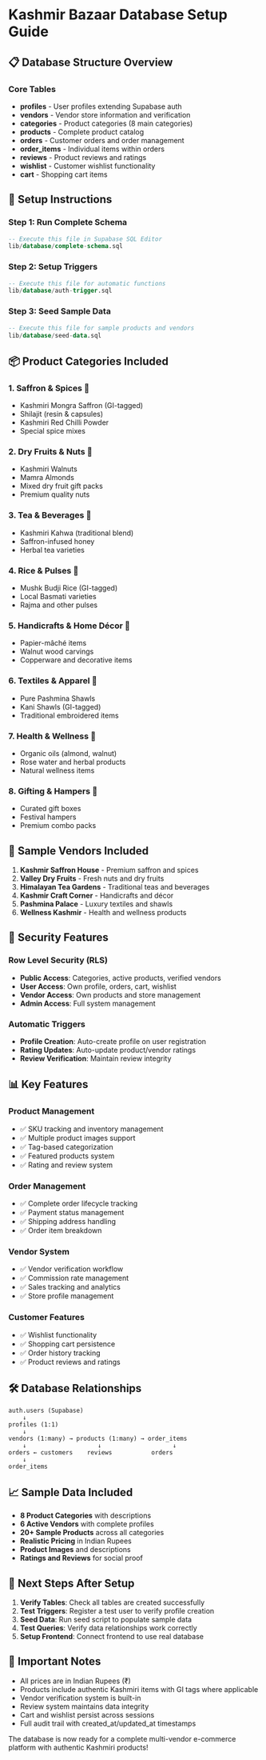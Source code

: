# Kashmir Bazaar Database Setup Guide

## 📋 **Database Structure Overview**

### Core Tables
- **profiles** - User profiles extending Supabase auth
- **vendors** - Vendor store information and verification
- **categories** - Product categories (8 main categories)
- **products** - Complete product catalog
- **orders** - Customer orders and order management
- **order_items** - Individual items within orders
- **reviews** - Product reviews and ratings
- **wishlist** - Customer wishlist functionality
- **cart** - Shopping cart items

## 🚀 **Setup Instructions**

### Step 1: Run Complete Schema
```sql
-- Execute this file in Supabase SQL Editor
lib/database/complete-schema.sql
```

### Step 2: Setup Triggers
```sql
-- Execute this file for automatic functions
lib/database/auth-trigger.sql
```

### Step 3: Seed Sample Data
```sql
-- Execute this file for sample products and vendors
lib/database/seed-data.sql
```

## 📦 **Product Categories Included**

### 1. Saffron & Spices 🌸
- Kashmiri Mongra Saffron (GI-tagged)
- Shilajit (resin & capsules)
- Kashmiri Red Chilli Powder
- Special spice mixes

### 2. Dry Fruits & Nuts 🥜
- Kashmiri Walnuts
- Mamra Almonds
- Mixed dry fruit gift packs
- Premium quality nuts

### 3. Tea & Beverages 🍵
- Kashmiri Kahwa (traditional blend)
- Saffron-infused honey
- Herbal tea varieties

### 4. Rice & Pulses 🌾
- Mushk Budji Rice (GI-tagged)
- Local Basmati varieties
- Rajma and other pulses

### 5. Handicrafts & Home Décor 🎨
- Papier-mâché items
- Walnut wood carvings
- Copperware and decorative items

### 6. Textiles & Apparel 👗
- Pure Pashmina Shawls
- Kani Shawls (GI-tagged)
- Traditional embroidered items

### 7. Health & Wellness 🌿
- Organic oils (almond, walnut)
- Rose water and herbal products
- Natural wellness items

### 8. Gifting & Hampers 🎁
- Curated gift boxes
- Festival hampers
- Premium combo packs

## 🏪 **Sample Vendors Included**

1. **Kashmir Saffron House** - Premium saffron and spices
2. **Valley Dry Fruits** - Fresh nuts and dry fruits
3. **Himalayan Tea Gardens** - Traditional teas and beverages
4. **Kashmir Craft Corner** - Handicrafts and décor
5. **Pashmina Palace** - Luxury textiles and shawls
6. **Wellness Kashmir** - Health and wellness products

## 🔐 **Security Features**

### Row Level Security (RLS)
- **Public Access**: Categories, active products, verified vendors
- **User Access**: Own profile, orders, cart, wishlist
- **Vendor Access**: Own products and store management
- **Admin Access**: Full system management

### Automatic Triggers
- **Profile Creation**: Auto-create profile on user registration
- **Rating Updates**: Auto-update product/vendor ratings
- **Review Verification**: Maintain review integrity

## 📊 **Key Features**

### Product Management
- ✅ SKU tracking and inventory management
- ✅ Multiple product images support
- ✅ Tag-based categorization
- ✅ Featured products system
- ✅ Rating and review system

### Order Management
- ✅ Complete order lifecycle tracking
- ✅ Payment status management
- ✅ Shipping address handling
- ✅ Order item breakdown

### Vendor System
- ✅ Vendor verification workflow
- ✅ Commission rate management
- ✅ Sales tracking and analytics
- ✅ Store profile management

### Customer Features
- ✅ Wishlist functionality
- ✅ Shopping cart persistence
- ✅ Order history tracking
- ✅ Product reviews and ratings

## 🛠 **Database Relationships**

```
auth.users (Supabase)
    ↓
profiles (1:1)
    ↓
vendors (1:many) → products (1:many) → order_items
    ↓                    ↓                    ↓
orders ← customers    reviews           orders
    ↓
order_items
```

## 📈 **Sample Data Included**

- **8 Product Categories** with descriptions
- **6 Active Vendors** with complete profiles
- **20+ Sample Products** across all categories
- **Realistic Pricing** in Indian Rupees
- **Product Images** and descriptions
- **Ratings and Reviews** for social proof

## 🔄 **Next Steps After Setup**

1. **Verify Tables**: Check all tables are created successfully
2. **Test Triggers**: Register a test user to verify profile creation
3. **Seed Data**: Run seed script to populate sample data
4. **Test Queries**: Verify data relationships work correctly
5. **Setup Frontend**: Connect frontend to use real database

## 📝 **Important Notes**

- All prices are in Indian Rupees (₹)
- Products include authentic Kashmiri items with GI tags where applicable
- Vendor verification system is built-in
- Review system maintains data integrity
- Cart and wishlist persist across sessions
- Full audit trail with created_at/updated_at timestamps

The database is now ready for a complete multi-vendor e-commerce platform with authentic Kashmiri products!